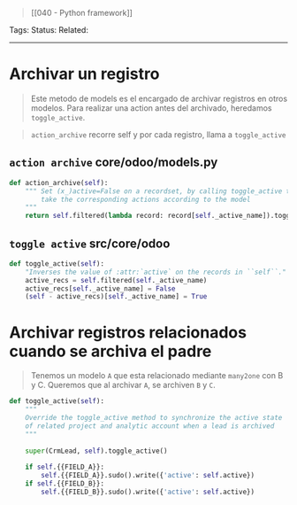 > [[040 - Python framework]]

Tags: 
Status: 
Related: 

___

# Archivar un registro

> Este metodo de models es el encargado de archivar registros en otros modelos. Para realizar una action antes del archivado, heredamos `toggle_active`.

> `action_archive` recorre self y por cada registro, llama a `toggle_active`
## `action archive` core/odoo/models.py
```python
def action_archive(self):  
	""" Set (x_)active=False on a recordset, by calling toggle_active to  
		take the corresponding actions according to the model  
	"""  
	return self.filtered(lambda record: record[self._active_name]).toggle_active()
```

## `toggle active` src/core/odoo
```python
def toggle_active(self):  
    "Inverses the value of :attr:`active` on the records in ``self``."  
    active_recs = self.filtered(self._active_name)  
    active_recs[self._active_name] = False  
    (self - active_recs)[self._active_name] = True
```

# Archivar registros relacionados cuando se archiva el padre

> Tenemos un modelo `A` que esta relacionado mediante `many2one` con B y C. Queremos que al archivar `A`, se archiven `B`
 y `C`.
 
```python
def toggle_active(self):  
    """  
	Override the toggle_active method to synchronize the active state
	of related project and analytic account when a lead is archived    or unarchived.
	""" 
	
	super(CrmLead, self).toggle_active()  
	
	if self.{{FIELD_A}}:  
		self.{{FIELD_A}}.sudo().write({'active': self.active})  
	if self.{{FIELD_B}}:  
		self.{{FIELD_B}}.sudo().write({'active': self.active})
```